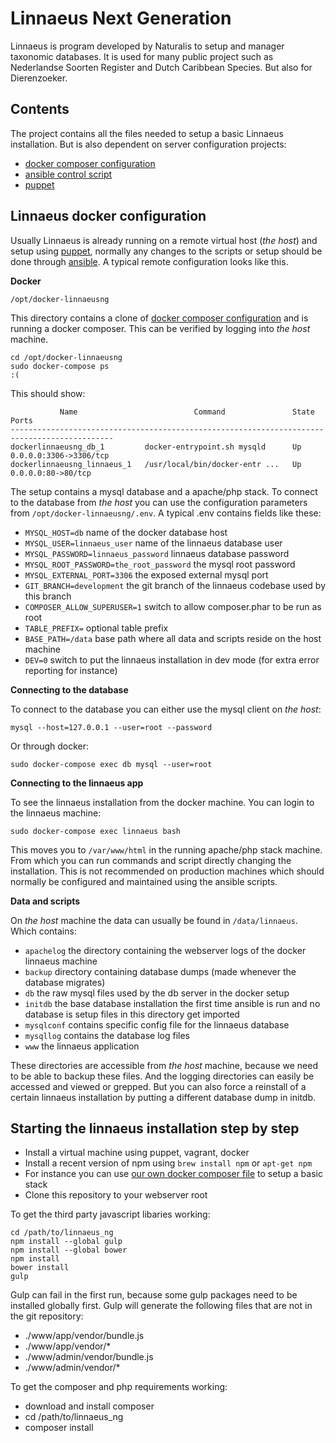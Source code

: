 Linnaeus Next Generation
========================

Linnaeus is program developed by Naturalis to setup and manager 
taxonomic databases. It is used for many public project such as 
Nederlandse Soorten Register and Dutch Caribbean Species. But also for Dierenzoeker.


Contents
--------

The project contains all the files needed to setup a basic Linnaeus installation. 
But is also dependent on server configuration projects:

 - [docker composer configuration](https://github.com/naturalis/docker-linnaeusng)
 - [ansible control script](https://github.com/naturalis/linnaeus_ng_control/blob/master/linnaeus.ansible/roles/naturalis-linnaeus_docker-control/tasks/main.yml)
 - [puppet](https://github.com/naturalis/puppet-linnaeusng)

Linnaeus docker configuration
-----------------------------

Usually Linnaeus is already running on a remote virtual host (_the host_) and setup using
[puppet](https://github.com/naturalis/puppet-linnaeusng), normally any changes to the scripts or setup should be done through [ansible](https://github.com/naturalis/linnaeus_ng_control/). 
A typical remote configuration looks like this.

**Docker**

`/opt/docker-linnaeusng`

This directory contains a clone of [docker composer configuration](https://github.com/naturalis/docker-linnaeusng)
and is running a docker composer. This can be verified by logging into _the host_ machine. 

```
cd /opt/docker-linnaeusng
sudo docker-compose ps                                                                                                                          :(
```

This should show:

```
           Name                          Command               State           Ports         
---------------------------------------------------------------------------------------------
dockerlinnaeusng_db_1         docker-entrypoint.sh mysqld      Up      0.0.0.0:3306->3306/tcp
dockerlinnaeusng_linnaeus_1   /usr/local/bin/docker-entr ...   Up      0.0.0.0:80->80/tcp    
```

The setup contains a mysql database and a apache/php stack. To connect to the database
from _the host_ you can use the configuration parameters from `/opt/docker-linnaeusng/.env`. 
A typical .env contains fields like these:

* `MYSQL_HOST=db` name of the docker database host
* `MYSQL_USER=linnaeus_user` name of the linnaeus database user
* `MYSQL_PASSWORD=linnaeus_password` linnaeus database password
* `MYSQL_ROOT_PASSWORD=the_root_password` the mysql root password
* `MYSQL_EXTERNAL_PORT=3306` the exposed external mysql port
* `GIT_BRANCH=development` the git branch of the linnaeus codebase used by this branch
* `COMPOSER_ALLOW_SUPERUSER=1` switch to allow composer.phar to be run as root
* `TABLE_PREFIX=` optional table prefix
* `BASE_PATH=/data` base path where all data and scripts reside on the host machine
* `DEV=0` switch to put the linnaeus installation in dev mode (for extra error reporting for instance)

**Connecting to the database** 

To connect to the database you can either use the mysql client on _the host_:

`mysql --host=127.0.0.1 --user=root --password`

Or through docker:

`sudo docker-compose exec db mysql --user=root`

**Connecting to the linnaeus app** 

To see the linnaeus installation from the docker machine. You can login to the linnaeus machine:

`sudo docker-compose exec linnaeus bash`

This moves you to `/var/www/html` in the running apache/php stack machine. 
From which you can run commands and script directly changing the installation. 
This is not recommended on production machines which should normally be 
configured and maintained using the ansible scripts.

**Data and scripts**

On _the host_ machine the data can usually be found in `/data/linnaeus`. Which contains:

* `apachelog` the directory containing the webserver logs of the docker linnaeus machine
* `backup` directory containing database dumps (made whenever the database migrates)
* `db` the raw mysql files used by the db server in the docker setup
* `initdb` the base database installation the first time ansible is run and no database is setup files in this directory get imported
* `mysqlconf` contains specific config file for the linnaeus database
* `mysqllog` contains the database log files
* `www` the linnaeus application

These directories are accessible from _the host_ machine, because we need to be able to
backup these files. And the logging directories can easily be accessed and viewed or 
grepped. But you can also force a reinstall of a certain linnaeus installation by 
putting a different database dump in initdb.


Starting the linnaeus installation step by step
-----------------------------------------------

- Install a virtual machine using puppet, vagrant, docker
- Install a recent version of npm using `brew install npm` or `apt-get npm`
- For instance you can use [our own docker composer file](https://github.com/naturalis/docker-linnaeusng) to setup a basic stack
- Clone this repository to your webserver root

To get the third party javascript libaries working:

```
cd /path/to/linnaeus_ng
npm install --global gulp
npm install --global bower
npm install
bower install
gulp
```

Gulp can fail in the first run, because some gulp packages need to be installed globally first. Gulp will generate the
following files that are not in the git repository:

- ./www/app/vendor/bundle.js
- ./www/app/vendor/*
- ./www/admin/vendor/bundle.js
- ./www/admin/vendor/*


To get the composer and php requirements working:

- download and install composer
- cd /path/to/linnaeus_ng
- composer install

